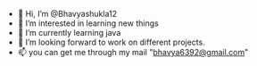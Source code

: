 - 👋 Hi, I’m @Bhavyashukla12
- 👀 I’m interested in learning new things
- 🌱 I’m currently learning java
- 💞️ I’m looking forward to work on different projects.
- 📫 you can get me through my mail "bhavya6392@gmail.com"

<!---
Bhavyashukla12/Bhavyashukla12 is a ✨ special ✨ repository because its `README.md` (this file) appears on your GitHub profile.
You can click the Preview link to take a look at your changes.
--->
